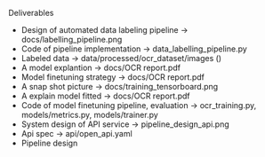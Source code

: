 Deliverables 
- Design of automated data labeling pipeline -> docs/labelling_pipeline.png
- Code of pipeline implementation -> data_labelling_pipeline.py
- Labeled data -> data/processed/ocr_dataset/images ()
- A model explantion -> docs/OCR report.pdf
- Model finetuning strategy -> docs/OCR report.pdf
- A snap shot picture -> docs/training_tensorboard.png
- A explain model fitted -> docs/OCR report.pdf
- Code of model finetuning pipeline, evaluation -> ocr_training.py, models/metrics.py, models/trainer.py
- System design of API service -> pipeline_design_api.png
- Api spec -> api/open_api.yaml
- Pipeline design 
